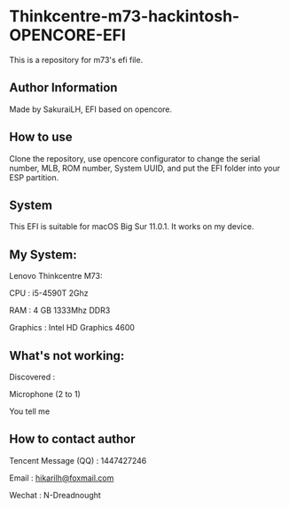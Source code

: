# Thinkcentre-m73-hackintosh-OPENCORE-EFI
This is a repository for m73's efi file.
## Author Information
Made by SakuraiLH,
EFI based on opencore.
## How to use
Clone the repository, use opencore configurator to change the serial number, MLB, ROM number, System UUID, and put the EFI folder into your ESP partition.
## System
This EFI is suitable for macOS Big Sur 11.0.1. It works on my device.
## My System:
Lenovo Thinkcentre M73:

CPU : i5-4590T 2Ghz

RAM : 4 GB 1333Mhz DDR3

Graphics : Intel HD Graphics 4600
## What's not working:
Discovered :

Microphone (2 to 1)

You tell me
## How to contact author
Tencent Message (QQ) : 1447427246

Email : [hikarilh@foxmail.com](mailto:hikarilh@foxmail.com)

Wechat : N-Dreadnought
